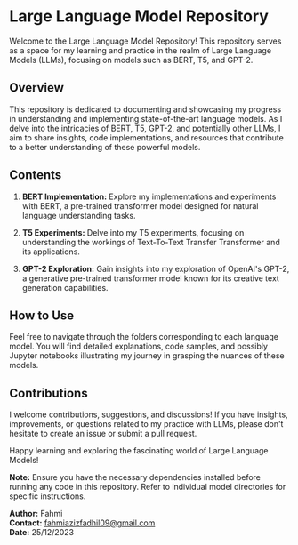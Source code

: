 # Large Language Model Repository

Welcome to the Large Language Model Repository! This repository serves as a space for my learning and practice in the realm of Large Language Models (LLMs), focusing on models such as BERT, T5, and GPT-2.

## Overview

This repository is dedicated to documenting and showcasing my progress in understanding and implementing state-of-the-art language models. As I delve into the intricacies of BERT, T5, GPT-2, and potentially other LLMs, I aim to share insights, code implementations, and resources that contribute to a better understanding of these powerful models.

## Contents

1. **BERT Implementation:** Explore my implementations and experiments with BERT, a pre-trained transformer model designed for natural language understanding tasks.

2. **T5 Experiments:** Delve into my T5 experiments, focusing on understanding the workings of Text-To-Text Transfer Transformer and its applications.

3. **GPT-2 Exploration:** Gain insights into my exploration of OpenAI's GPT-2, a generative pre-trained transformer model known for its creative text generation capabilities.

## How to Use

Feel free to navigate through the folders corresponding to each language model. You will find detailed explanations, code samples, and possibly Jupyter notebooks illustrating my journey in grasping the nuances of these models.

## Contributions

I welcome contributions, suggestions, and discussions! If you have insights, improvements, or questions related to my practice with LLMs, please don't hesitate to create an issue or submit a pull request.

Happy learning and exploring the fascinating world of Large Language Models!

**Note:** Ensure you have the necessary dependencies installed before running any code in this repository. Refer to individual model directories for specific instructions.

**Author:** Fahmi  
**Contact:** fahmiazizfadhil09@gmail.com  
**Date:** 25/12/2023
